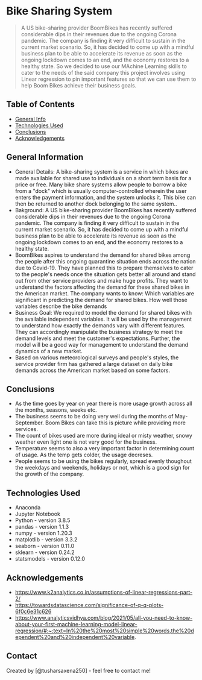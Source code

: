 # Bike Sharing System
> A US bike-sharing provider BoomBikes has recently suffered considerable dips in their revenues due to the ongoing Corona pandemic. The company is finding it very difficult to sustain in the current market scenario. So, it has decided to come up with a mindful business plan to be able to accelerate its revenue as soon as the ongoing lockdown comes to an end, and the economy restores to a healthy state. So we decided to use our MAchine Learning skills to cater to the needs of the said company this project involves using Linear regression to pin important features so that we can use them to help Boom Bikes achieve their business goals.


## Table of Contents
* [General Info](#general-information)
* [Technologies Used](#technologies-used)
* [Conclusions](#conclusions)
* [Acknowledgements](#acknowledgements)


## General Information
- General Details: A bike-sharing system is a service in which bikes are made available for shared use to individuals on a short term basis for a price or free. Many bike share systems allow people to borrow a bike from a "dock" which is usually computer-controlled wherein the user enters the payment information, and the system unlocks it. This bike can then be returned to another dock belonging to the same system..
- Bakground: A US bike-sharing provider BoomBikes has recently suffered considerable dips in their revenues due to the ongoing Corona pandemic. The company is finding it very difficult to sustain in the current market scenario. So, it has decided to come up with a mindful business plan to be able to accelerate its revenue as soon as the ongoing lockdown comes to an end, and the economy restores to a healthy state.
- BoomBikes aspires to understand the demand for shared bikes among the people after this ongoing quarantine situation ends across the nation due to Covid-19. They have planned this to prepare themselves to cater to the people's needs once the situation gets better all around and stand out from other service providers and make huge profits. 
  They want to understand the factors affecting the demand for these shared bikes in the American market. The company wants to know:
	Which variables are significant in predicting the demand for shared bikes.
	How well those variables describe the bike demands
- Business Goal: We required to model the demand for shared bikes with the available independent variables. It will be used by the management to understand how exactly the demands vary with different features. They can accordingly manipulate the business strategy to meet the demand levels and meet the customer's expectations. Further, the model will be a good way for management to understand the demand dynamics of a new market. 
- Based on various meteorological surveys and people's styles, the service provider firm has gathered a large dataset on daily bike demands across the American market based on some factors. 

## Conclusions
- As the time goes by year on year there is more usage growth across all the months, seasons, weeks etc.
- The business seems to be doing very well during the months of May-September. Boom Bikes can take this is picture while providing more services. 
- The count of bikes used are more during ideal or misty weather, snowy weather even light one is not very good for the business.
- Temperature seems to also a very important factor in determining count of usage. As the temp gets colder, the usage decreses.
- People seems to be using the bikes regularly, spread evenly thoughout the weekdays and weekends, holidays or not, which is a good sign for the growth of the company.



## Technologies Used
- Anaconda
- Jupyter Notebook
- Python - version 3.8.5
- pandas - version 1.1.3
- numpy - version 1.20.3
- matplotlib - version 3.3.2
- seaborn - version 0.11.0
- sklearn - version 0.24.2
- statsmodels - version 0.12.0


## Acknowledgements
- https://www.k2analytics.co.in/assumptions-of-linear-regressions-part-2/
- https://towardsdatascience.com/significance-of-q-q-plots-6f0c6e31c626
- https://www.analyticsvidhya.com/blog/2021/05/all-you-need-to-know-about-your-first-machine-learning-model-linear-regression/#:~:text=In%20the%20most%20simple%20words,the%20dependent%20and%20independent%20variable.


## Contact
Created by [@tusharsaxena250] - feel free to contact me!


<!-- Optional -->
<!-- ## License -->
<!-- This project is open source and available under the [... License](). -->

<!-- You don't have to include all sections - just the one's relevant to your project -->
